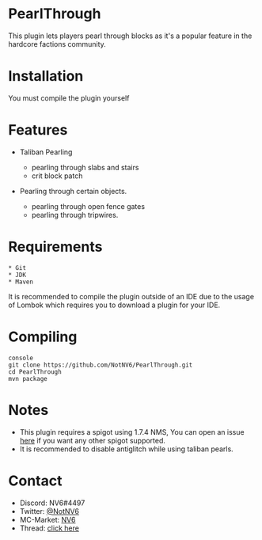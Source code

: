 # PearlThrough
This plugin lets players pearl through blocks as it's a popular feature in the hardcore factions community.

# Installation
You must compile the plugin yourself

# Features
* Taliban Pearling
  - pearling through slabs and stairs
  - crit block patch

* Pearling through certain objects.
  - pearling through open fence gates
  - pearling through tripwires.

# Requirements
    * Git
    * JDK
    * Maven
    
It is recommended to compile the plugin outside of an IDE due to the usage of Lombok which requires you to download a plugin for your IDE.

# Compiling
    console
    git clone https://github.com/NotNV6/PearlThrough.git
    cd PearlThrough
    mvn package

    
    
# Notes
* This plugin requires a spigot using 1.7.4 NMS, You can open an issue [here](https://github.com/NotNV6/PearlThrough/issues/new) if you want any other spigot supported.
* It is recommended to disable antiglitch while using taliban pearls.

# Contact
* Discord: NV6#4497
* Twitter: [@NotNV6](https://twitter.com/NotNV6)
* MC-Market: [NV6](https://www.mc-market.org/members/104815/)
* Thread: [click here](https://www.mc-market.org/threads/550006/)
